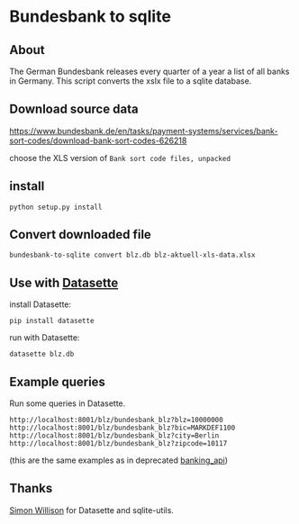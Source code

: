 # Bundesbank to sqlite

## About

The German Bundesbank releases every quarter of a year a list of all banks in Germany.
This script converts the xslx file to a sqlite database.


## Download source data

https://www.bundesbank.de/en/tasks/payment-systems/services/bank-sort-codes/download-bank-sort-codes-626218

choose the XLS version of ``Bank sort code files, unpacked``


## install

```
python setup.py install
```


## Convert downloaded file

```
bundesbank-to-sqlite convert blz.db blz-aktuell-xls-data.xlsx
```


## Use with [Datasette](https://github.com/simonw/datasette)

install Datasette:

```
pip install datasette
```

run with Datasette:

```
datasette blz.db
```

## Example queries

Run some queries in Datasette.

```
http://localhost:8001/blz/bundesbank_blz?blz=10000000
http://localhost:8001/blz/bundesbank_blz?bic=MARKDEF1100
http://localhost:8001/blz/bundesbank_blz?city=Berlin
http://localhost:8001/blz/bundesbank_blz?zipcode=10117
```

(this are the same examples as in deprecated [banking_api](https://github.com/opendata-stuttgart/banking-api#example-api-usage))


## Thanks

[Simon Willison](https://simonwillison.net/) for Datasette and sqlite-utils.

